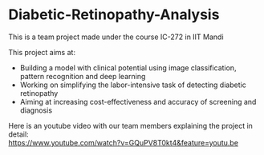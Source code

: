 # Diabetic-Retinopathy-Analysis

This is a team project made under the course IC-272 in IIT Mandi  

This project aims at:  
- Building a model with clinical potential using image classification, pattern recognition and deep learning  
- Working on simplifying the labor-intensive task of detecting diabetic retinopathy
- Aiming at increasing cost-effectiveness and accuracy of screening and diagnosis  

Here is an youtube video with our team members explaining the project in detail:  
https://www.youtube.com/watch?v=GQuPV8T0kt4&feature=youtu.be
